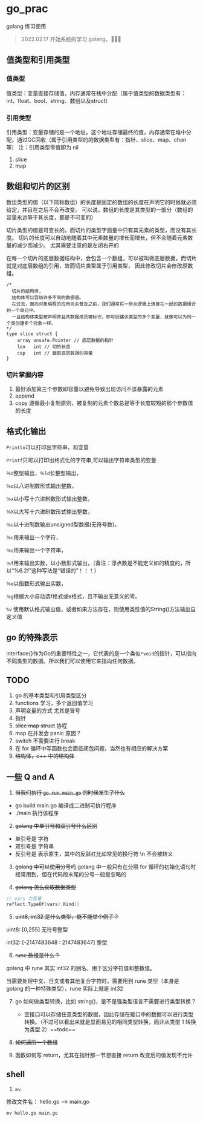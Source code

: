 # go_prac


golang 练习使用

> 2022.02.17 开始系统的学习 golang，💪💪💪
## 值类型和引用类型
### 值类型
值类型：变量直接存储值，内存通常在栈中分配（属于值类型的数据类型有：int、float、bool、string、数组以及struct）


### 引用类型
引用类型：变量存储的是一个地址，这个地址存储最终的值，内存通常在堆中分配，通过GC回收（属于引用类型的的数据类型有：指针、slice、map、chan等）
注：引用类型零值即为 nil
1. slice
2. map

## 数组和切片的区别

数组类型的值（以下简称数组）的长度是固定的数组的长度在声明它的时候就必须给定，并且在之后不会再改变。
可以说，数组的长度是其类型的一部分（数组的容量永远等于其长度，都是不可变的）

切片类型的值是可变长的。而切片的类型字面量中只有其元素的类型，而没有其长度。
切片的长度可以自动地随着其中元素数量的增长而增长，但不会随着元素数量的减少而减少。
尤其需要注意的是左闭右开的

在每一个切片的底层数据结构中，会包含一个数组，可以被叫做底层数据，而切片就是对底层数组的引用，故而切片类型属于引用类型，
因此修改切片会修改原数组。

```
/* 
  切片的结构体,
  结构体可以容纳许多不同的数据值。
  在过去，面向对象编程的应用尚未普及之前，我们通常将一些从逻辑上连接在一起的数据组合到一个单元中。
  一旦结构体类型被声明并且其数据成员被标识，即可创建该类型的多个变量，就像可以为同一个类创建多个对象一样。
*/
type slice struct {
    array unsafe.Pointer // 底层数据的指针
    len   int // 切的长度
    cap   int // 截取底层数据的容量
}
```

### 切片掌握内容

1. 最好添加第三个参数即容量以避免导致出现访问不该暴露的元素
2. append
3. copy 遵循最小复制原则，被复制的元素个数总是等于长度较短的那个参数值的长度

## 格式化输出
``Println``可以打印出字符串，和变量


``Printf``只可以打印出格式化的字符串,可以输出字符串类型的变量


``％d``整型输出，``％ld``长整型输出，

``％o``以八进制数形式输出整数，

``％x``以小写十六进制数形式输出整数，

``％X``以大写十六进制数形式输出整数，

``％u``以十进制数输出unsigned型数据(无符号数)。

``％c``用来输出一个字符，

``％s``用来输出一个字符串，

``％f``用来输出实数，以小数形式输出，（备注：浮点数是不能定义如的精度的，所以“%6.2f”这种写法是“错误的”！！！）

``％e``以指数形式输出实数，

``％g``根据大小自动选f格式或e格式，且不输出无意义的零。

``%v``	使用默认格式输出值，或者如果方法存在，则使用类性值的String()方法输出自定义值

## go 的特殊表示
interface{}作为Go的重要特性之一，它代表的是一个类似``*void``的指针，可以指向不同类型的数据。所以我们可以使用它来指向任何数据。
## TODO

1. go 的基本类型和引用类型区分
2. functions 学习，多个返回值学习
3. 声明变量的方式 尤其是冒号
4. 指针 
5. ~~slice map struct~~ 协程
6. map 在并发会 panic 原因？
7. switch 不需要进行 break
8. 在 for 循环中写函数也会面临闭包问题，当然也有相应的解决方案
9. ~~结构体，c++ 中的结构体~~


## 一些 Q and A

1. ~~当我们执行 `go run main.go` 的时候发生了什么~~

- go build main.go 编译成二进制可执行程序
- ./main 执行该程序

2. ~~golang 中单引号和双引号什么区别~~

- 单引号是 字符
- 双引号是 字符串
- 反引号是 表示原生，其中的反斜杠比如常见的换行符 \n 不会被转义

3. ~~golang 中可以使用分号吗~~
golang 中一般只有在分隔 for 循环的初始化语句时经常用到，但在代码段末尾的分号一般是忽略的

4. ~~golang 怎么获取数据类型~~

```go
// vars 为变量
reflect.TypeOf(vars).Kind()
```
5. ~~uint8, int32 是什么类型，能不能举个例子？~~

uint8: [0,255] 无符号整型

int32: [-2147483648 : 2147483647] 整型

6. ~~rune 数组是什么？~~

golang 中 rune 其实 int32 的别名，用于区分字符值和整数值。

当需要处理中文、日文或者其他复合字符时，需要用到 rune 类型（本身是 golang 的一种特殊类型），rune 实际上就是 int32

7. go 如何做类型转换，比如 string()，是不是强类型语言不需要进行类型转换？
    - 空接口可以存储任意类型的数据，因此存储在接口中的数据可以进行类型转换。（不过可以看出来就是显而易见的相同类型转换，而非从类型 1 转换为类型 2）==todo==

8. ~~如何遍历一个数组~~

9. 函数如何写 return，尤其在指针那一节想直接 return 改变后的值发现不允许


## shell

1. `mv`

修改文件名： hello.go --> main.go

```shell
mv hello.go main.go
```